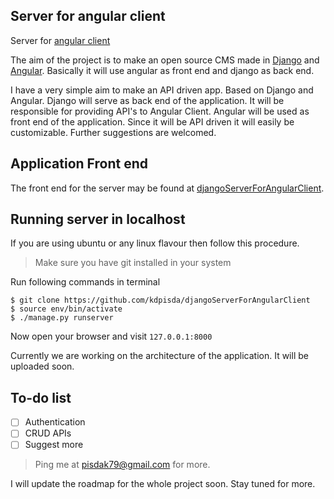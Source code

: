 ## Server for angular client

Server for [angular client](https://github.com/kdpisda/angularClientDjango)

The aim of the project is to make an open source CMS made in [Django](https://www.djangoproject.com/) and [Angular](https://angular.io). Basically it will use angular as front end and django as back end.

I have a very simple aim to make an API driven app. Based on Django and Angular. Django will serve as back end of the application. It will be responsible for providing API's to Angular Client. Angular will be used as front end of the application. Since it will be API driven it will easily be customizable. Further suggestions are welcomed.

## Application Front end

The front end for the server may be found at [djangoServerForAngularClient](https://github.com/kdpisda/angularClientDjango).

## Running server in localhost

If you are using ubuntu or any linux flavour then follow this procedure.
> Make sure you have git installed in your system

Run following commands in terminal
```
$ git clone https://github.com/kdpisda/djangoServerForAngularClient
$ source env/bin/activate
$ ./manage.py runserver
```

Now open your browser and visit `127.0.0.1:8000`

Currently we are working on the architecture of the application. It will be uploaded soon.

## To-do list

- [ ] Authentication
- [ ] CRUD APIs
- [ ] Suggest more

> Ping me at pisdak79@gmail.com for more.

I will update the roadmap for the whole project soon. Stay tuned for more.
